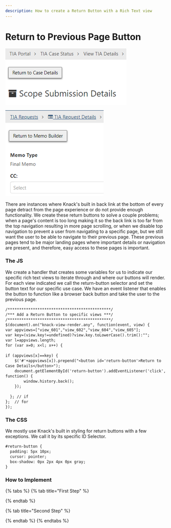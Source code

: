 ```yaml
---
description: How to create a Return Button with a Rich Text view
---
```


# Return to Previous Page Button

![With disabled navigation, we provide a top of page return button for users](../../.gitbook/assets/image%20%2857%29.png)

![Return button allows user to escape a lengthy edit page without having to scroll to the bottom](../../.gitbook/assets/image%20%2856%29.png)

There are instances where Knack's built in back link at the bottom of every page detract from the page experience or do not provide enough functionality. We create these return buttons to solve a couple problems; when a page's content is too long making it so the back link is too far from the top navigation resulting in more page scrolling, or when we disable top navigation to prevent a user from navigating to a specific page, but we still want the user to be able to navigate to their previous page. These previous pages tend to be major landing pages where important details or navigation are present, and therefore, easy access to these pages is important.

### The JS

We create a handler that creates some variables for us to indicate our specific rich text views to iterate through and where our buttons will render. For each view indicated we call the return-button selector and set the button text for our specific use case. We have an event listener that enables the button to function like a browser back button and take the user to the previous page.

```text
/*********************************************/
/*** Add a Return Button to specific views ***/
/*********************************************/
$(document).on("knack-view-render.any", function(event, view) {
var appviews=["view_601","view_602","view_604","view_605"];
var key=(view.key!=undefined)?view.key.toLowerCase().trim():"";
var l=appviews.length;
for (var x=0; x<l; x++) {

if (appviews[x]==key) {
	$('#'+appviews[x]).prepend("<button id='return-button'>Return to Case Details</button>");
	document.getElementById('return-button').addEventListener('click', function() {
      	window.history.back();
    });        

  }; // if  
};	// for
});
```

### The CSS

We mostly use Knack's built in styling for return buttons with a few exceptions. We call it by its specific ID Selector.

```text
#return-button {
  padding: 5px 10px;
  cursor: pointer;
  box-shadow: 0px 2px 4px 0px gray;
}
```

### How to Implement

{% tabs %}
{% tab title="First Step" %}

{% endtab %}

{% tab title="Second Step" %}

{% endtab %}
{% endtabs %}





